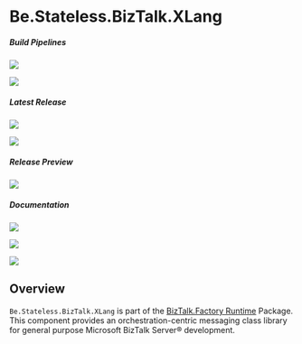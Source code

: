 ﻿# Be.Stateless.BizTalk.XLang

##### Build Pipelines

[![][pipeline.mr.badge]][pipeline.mr]

[![][pipeline.ci.badge]][pipeline.ci]

##### Latest Release

[![][nuget.badge]][nuget]

[![][release.badge]][release]

##### Release Preview

[![][nuget.preview.badge]][nuget.preview]

##### Documentation

[![][doc.main.badge]][doc.main]

[![][doc.this.badge]][doc.this]

[![][help.badge]][help]

## Overview

`Be.Stateless.BizTalk.XLang` is part of the [BizTalk.Factory Runtime][biztalk.factory.runtime] Package. This component provides an orchestration-centric messaging class library for general purpose Microsoft BizTalk Server® development.

<!-- badges -->

[doc.main.badge]: https://img.shields.io/static/v1?label=BizTalk.Factory%20SDK&message=User's%20Guide&color=8CA1AF&logo=readthedocs
[doc.main]: https://www.stateless.be/ "BizTalk.Factory SDK User's Guide"
[doc.this.badge]: https://img.shields.io/static/v1?label=Be.Stateless.BizTalk.XLang&message=User's%20Guide&color=8CA1AF&logo=readthedocs
[doc.this]: https://www.stateless.be/BizTalk/XLang "Be.Stateless.BizTalk.XLang User's Guide"
[github.badge]: https://img.shields.io/static/v1?label=Repository&message=Be.Stateless.BizTalk.XLang&logo=github
[github]: https://github.com/icraftsoftware/Be.Stateless.BizTalk.XLang "Be.Stateless.BizTalk.XLang GitHub Repository"
[help.badge]: https://img.shields.io/static/v1?label=Be.Stateless.BizTalk.XLang&message=Developer%20Help&color=8CA1AF&logo=microsoftacademic
[help]: https://github.com/icraftsoftware/biztalk.factory.github.io/blob/master/Help/BizTalk/XLang/README.md "Be.Stateless.BizTalk.XLang Developer Help"
[nuget.badge]: https://img.shields.io/nuget/v/Be.Stateless.BizTalk.XLang.svg?label=Be.Stateless.BizTalk.XLang&style=flat&logo=nuget
[nuget]: https://www.nuget.org/packages/Be.Stateless.BizTalk.XLang "Be.Stateless.BizTalk.XLang NuGet Package"
[nuget.preview.badge]: https://badge-factory.azurewebsites.net/package/icraftsoftware/be.stateless/BizTalk.Factory.Preview/Be.Stateless.BizTalk.XLang?logo=nuget
[nuget.preview]: https://dev.azure.com/icraftsoftware/be.stateless/_packaging?_a=package&feed=BizTalk.Factory.Preview&package=Be.Stateless.BizTalk.XLang&protocolType=NuGet "Be.Stateless.BizTalk.XLang Preview NuGet Package"
[pipeline.ci.badge]: https://dev.azure.com/icraftsoftware/be.stateless/_apis/build/status/Be.Stateless.BizTalk.XLang%20Continuous%20Integration?branchName=master&label=Continuous%20Integration%20Build
[pipeline.ci]: https://dev.azure.com/icraftsoftware/be.stateless/_build/latest?definitionId=45&branchName=master "Be.Stateless.BizTalk.XLang Continuous Integration Build Pipeline"
[pipeline.mr.badge]: https://dev.azure.com/icraftsoftware/be.stateless/_apis/build/status/Be.Stateless.BizTalk.XLang%20Manual%20Release?branchName=master&label=Manual%20Release%20Build
[pipeline.mr]: https://dev.azure.com/icraftsoftware/be.stateless/_build/latest?definitionId=46&branchName=master "Be.Stateless.BizTalk.XLang Manual Release Build Pipeline"
[release.badge]: https://img.shields.io/github/v/release/icraftsoftware/Be.Stateless.BizTalk.XLang?label=Release&logo=github
[release]: https://github.com/icraftsoftware/Be.Stateless.BizTalk.XLang/releases/latest "Be.Stateless.BizTalk.XLang Release"

<!-- links -->

[biztalk.factory.runtime]: https://www.stateless.be/BizTalk/Factory/Runtime "BizTalk.Factory Runtime"
